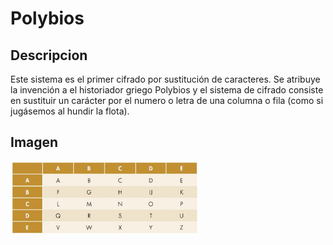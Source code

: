 # Polybios
## Descripcion
Este sistema es el primer cifrado por sustitución de caracteres. Se atribuye la invención a el historiador griego Polybios y el sistema de cifrado consiste en sustituir un carácter por el numero o letra de una columna o fila (como si jugásemos al hundir la flota).
## Imagen
![image](polybios.png)

